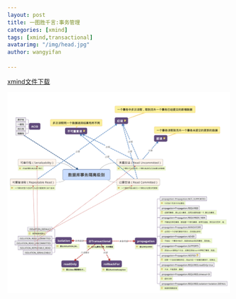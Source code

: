 ```yaml
---
layout: post
title: 一图胜千言:事务管理
categories: [xmind]
tags: [xmind,transactional]
avatarimg: "/img/head.jpg"
author: wangyifan

---
```


[xmind文件下载](/mind/transaction.xmind)


<!-- more -->

![](/assets/mind/transaction.png)
